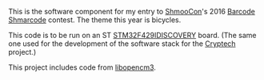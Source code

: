 This is the software component for my entry to [ShmooCon][con]'s 2016 [Barcode Shmarcode][rules] contest.
The theme this year is bicycles.

This code is to be run on an ST [STM32F429IDISCOVERY][board] board.
(The same one used for the development of the software stack for the [Cryptech][cryptech] project.)

This project includes code from [libopencm3][ocm3].

[con]: https://shmoocon.org/
[rules]: https://shmoocon.org/barcode-shmarcode/
[board]: http://www.st.com/web/catalog/tools/FM116/SC959/SS1532/PF259090
[cryptech]: https://trac.cryptech.is/
[ocm3]: https://github.com/libopencm3
